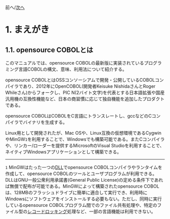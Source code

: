 <!--navi start-->
前へ/[次へ](1-2-1.md)
<!--navi end-->
# 1. まえがき

## 1.1. opensource COBOLとは

このマニュアルでは、opensource COBOLの最新版に実装されているプログラミング言語COBOLの構文、意味、利用法について紹介する。

opensource COBOLとはOSSコンソーシアムで開発・公開しているCOBOLコンパイラであり、2012年にOpenCOBOL(開発者Keisuke NishidaさんとRoger Whileさん)からフォークし、PIC N(2バイト文字)を代表とする日本語拡張や国産汎用機の互換性機能など、日本の商習慣に応じて独自機能を追加したプロダクトである。

opensource COBOLはCOBOLをC言語にトランスレートし、gccなどのCコンパイラでバイナリを生成する。

Linux用として開発されたが、Mac OSや、Linux互換の仮想環境であるCygwinやMinGW`1`を利用することで、Windowsでも構築可能である。またCコンパイラや、リンカー/ローダーを提供するMicrosoftのVisual Studioを利用することで、ネイティブWindowsアプリケーションとして構築できる。

---
`1` MinGWはたった一つの<u>DLL</u>でopensource COBOLコンパイラやランタイムを作成して、opensource COBOLのツールとユーザプログラムが利用できる。DLLはGNU一般公衆利用承諾書(General Public License)の定める条件下であれば無償で配布が可能である。MinGWによって構築されたopensource COBOLは、128MBのフラッシュドライブに簡単に適合して実行でき、利用時にWindowsにソフトウェアをインストールする必要もない。ただし、同時に実行しているopensource COBOLプログラム間でのファイル共有処理や、特定のファイル型の<u>レコードロッキング</u>処理など、一部の言語機能は利用できない。
